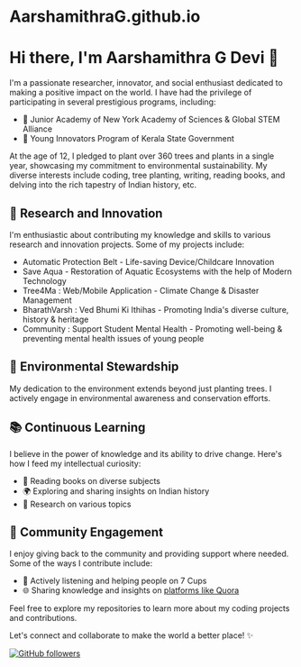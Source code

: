 # AarshamithraG.github.io
# Hi there, I'm Aarshamithra G Devi 👋

I'm a passionate researcher, innovator, and social enthusiast dedicated to making a positive impact on the world. I have had the privilege of participating in several prestigious programs, including:

- 🌟 Junior Academy of New York Academy of Sciences & Global STEM Alliance
- 🚀 Young Innovators Program of Kerala State Government

At the age of 12, I pledged to plant over 360 trees and plants in a single year, showcasing my commitment to environmental sustainability. My diverse interests include coding, tree planting, writing, reading books, and delving into the rich tapestry of Indian history, etc.

## 🔬 Research and Innovation

I'm enthusiastic about contributing my knowledge and skills to various research and innovation projects. Some of my projects include:

- Automatic Protection Belt - Life-saving Device/Childcare Innovation
- Save Aqua - Restoration of Aquatic Ecosystems with the help of Modern Technology
- Tree4Ma : Web/Mobile Application - Climate Change & Disaster Management
- BharathVarsh : Ved Bhumi Ki Ithihas - Promoting India's diverse culture, history & heritage
- Community : Support Student Mental Health - Promoting well-being & preventing mental health issues of young people

## 🌳 Environmental Stewardship

My dedication to the environment extends beyond just planting trees. I actively engage in environmental awareness and conservation efforts. 

## 📚 Continuous Learning

I believe in the power of knowledge and its ability to drive change. Here's how I feed my intellectual curiosity:

- 📖 Reading books on diverse subjects
- 🌍 Exploring and sharing insights on Indian history
- 🔬 Research on various topics

## 🤝 Community Engagement

I enjoy giving back to the community and providing support where needed. Some of the ways I contribute include:

- 💬 Actively listening and helping people on 7 Cups
- 🌐 Sharing knowledge and insights on [platforms like Quora]([https://www.quora.com/profile/Aarshananda-G-Krishna])

Feel free to explore my repositories to learn more about my coding projects and contributions.

Let's connect and collaborate to make the world a better place! ✨

[![GitHub followers](https://img.shields.io/github/followers/AarshamithraG?label=Followers&style=social)](https://github.com/YourUsername)

